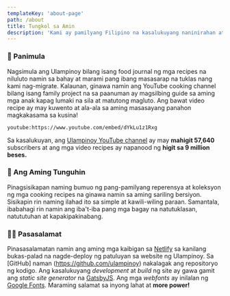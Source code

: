 ```yaml
---
templateKey: 'about-page'
path: /about
title: Tungkol sa Amin
description: 'Kami ay pamilyang Filipino na kasalukuyang naninirahan at nakabase sa España. Family project namin ang Ulampinoy. 👨🏻👩🏻👧🏻👦🏻'
---
```


### 📜 Panimula
Nagsimula ang Ulampinoy bilang isang food journal ng mga recipes na niluluto namin sa bahay at marami pang ibang masasarap na tuklas nang kami nag-migrate. Kalaunan, ginawa namin ang YouTube cooking channel bilang isang family project na sa paanuman ay magsilbing guide sa aming mga anak kapag lumaki na sila at matutong magluto. Ang bawat video recipe ay may kuwento at ala-ala sa aming masasayang panahon magkakasama sa kusina!

`youtube:https://www.youtube.com/embed/dYkLu1z1Rxg`

Sa kasalukuyan, ang [Ulampinoy YouTube channel](https://www.youtube.com/user/ulampinoy/videos) ay may **mahigit 57,640** subscribers at ang mga video recipes ay napanood ng **higit sa 9 million beses.**

### 🎯 Ang Aming Tunguhin
Pinagsisikapan naming bumuo ng pang-pamilyang reperensya at koleksyon ng mga cooking recipes na ginawa namin  sa aming sariling bersiyon. Sisikapin rin naming ilahad ito sa simple at kawili-wiling paraan. Samantala, ibabahagi rin namin ang iba't-iba pang mga bagay na natutuklasan, natututuhan at kapakipakinabang.

### 🙏🏼 Pasasalamat
Pinasasalamatan namin ang aming mga kaibigan sa [Netlify](https://www.netlify.com) sa kanilang bukas-palad na nagde-deploy ng patuluyan sa website ng Ulampinoy. Sa [GitHub] naman (https://github.com/ulampinoy) nakalagak ang repositoryo ng kodigo. Ang kasalukuyang *development* at *build* ng site ay gawa gamit ang *static site generator* na [GatsbyJS](https://www.gatsbyjs.org/). Ang mga *webfonts* ay inilalan ng [Google Fonts](https://fonts.google.com/). Maraming salamat sa inyong lahat at **more power!**

